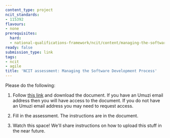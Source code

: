```yaml
---
content_type: project
ncit_standards:
- 115392
flavours:
- none
prerequisites:
  hard:
  - national-qualifications-framework/ncit/content/managing-the-software-development-process
ready: false
submission_type: link 
tags:
- ncit
- agile
title: 'NCIT assessment: Managing the Software Development Process'
---
```


Please do the following:

1. Follow [this link](https://drive.google.com/file/d/1WaIeH8bAfWDQ0xhLMCq_va9cadBK1j5w/view?usp=sharing) and download the document. If you have an Umuzi email address then you will have access to the document. If you do not have an Umuzi email address you may need to request access.

2. Fill in the assessment. The instructions are in the document. 
   
3. Watch this space! We'll share instructions on how to upload this stuff in the near future.